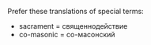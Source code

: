 Prefer these translations of special terms:

- sacrament = священнодействие
- co-masonic = со-масонский
